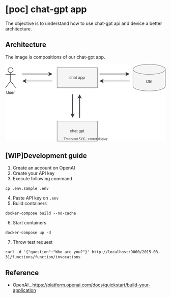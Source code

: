 # [poc] chat-gpt app
The objective is to understand how to use chat-gpt api and device a better architecture.

## Architecture
The image is compositions of our chat-gpt app.

![](./document/architecture.svg)

## [WIP]Development guide
1. Create an account on OpenAI
2. Create your API key
3. Execute following command
```
cp .env.sample .env
```
4. Paste API key on `.env`
5. Build containers
```
docker-compose build --no-cache
```
6. Start containers
```
docker-compose up -d
```
7. Throw test request
```
curl -d '{"question":"Who are you?"}' http://localhost:9000/2015-03-31/functions/function/invocations
```

## Reference
- OpenAI...https://platform.openai.com/docs/quickstart/build-your-application